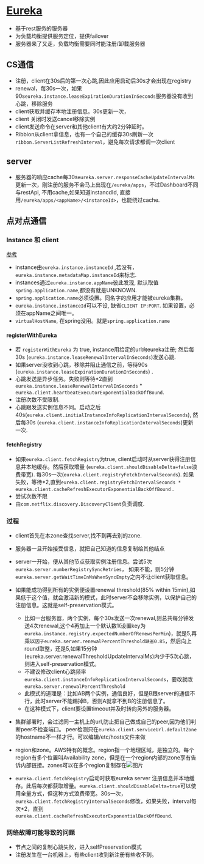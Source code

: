 # [Eureka](https://github.com/Netflix/eureka/wiki/Eureka-at-a-glance)

+ 基于rest服务的服务器
+ 为负载均衡提供服务定位，提供failover
+ 服务器来了又走，负载均衡需要同时能注册/卸载服务器

## CS通信

+ 注册，client在30s后的第一次心跳,因此应用启动后30s才会出现在registry
+ renewal，每30s一次，如果90s`eureka.instance.leaseExpirationDurationInSeconds`服务器没有收到心跳，移除服务
+ client获取并缓存本地注册信息。30s更新一次，
+ client 关闭时发送cancel移除实例
+ client发送命令在server和其他client有大约2分钟延时。
+ Ribbion从client拿信息，也有一个自己的缓存30s刷新一次`ribbon.ServerListRefreshInterval`，避免每次请求都调一次client

## server

+ 服务器的响应cache每30s`eureka.server.responseCacheUpdateIntervalMs`更新一次，刚注册的服务不会马上出现在`/eureka/apps`，不过Dashboard不同与restApi, 不用cache,如果知道instancdId, 直接用`/eureka/apps/<appName>/<instanceId>`，也能绕过cache.

## 点对点通信

### Instance 和 client

[参考](https://blog.asarkar.org/technical/netflix-eureka/)

+ instance由`eureka.instance.instanceId` ,若没有，`eureka.instance.metadataMap.instanceId`来标志. 
+ instances通过`eureka.instance.appName`彼此发现, 默认取值`spring.application.name`,都没有就是UNKNOWN.
+ `spring.application.name`必须设置。同名字的应用才能被eureka集群。
+ `eureka.instance.instanceId`可以不设, 缺省`CLIENT IP:PORT`. 如果设置，必须在appName之间唯一。 
+ `virtualHostName`, 在spring没用。就是`spring.application.name`

#### registerWithEureka

+ 若 `registerWithEureka` 为 true, instance用给定的url向eureka注册; 然后每30s (`eureka.instance.leaseRenewalIntervalInSeconds`)发送心跳. 
+ 如果server没收到心跳，移除并阻止通信之前，等待90s (`eureka.instance.leaseExpirationDurationInSeconds`) . 
+ 心跳发送是异步任务。失败则等待*2直到`eureka.instance.leaseRenewalIntervalInSeconds` * `eureka.client.heartbeatExecutorExponentialBackOffBound`. 
+ 注册次数不受限制.
+ 心跳跟发送实例信息不同。启动之后40s(`eureka.client.initialInstanceInfoReplicationIntervalSeconds`), 然后每30s (`eureka.client.instanceInfoReplicationIntervalSeconds`)更新一次.

#### fetchRegistry

+ 如果`eureka.client.fetchRegistry`为true,  client启动时从server获得注册信息并本地缓存。然后获取增量 (`eureka.client.shouldDisableDelta=false`浪费带宽). 每30s一次(`eureka.client.registryFetchIntervalSeconds`). 如果失败，等待*2,直到`eureka.client.registryFetchIntervalSeconds * eureka.client.cacheRefreshExecutorExponentialBackOffBound` . 
+ 尝试次数不限
+ 由`com.netflix.discovery.DiscoveryClient`负责调度.

### 过程

+ client首先在本zone查找server,找不到再去别的zone.
+ 服务器一旦开始接受信息，就把自己知道的信息复制给其他结点
+ server一开始，便从其他节点获取实例注册信息。尝试5次`eureka.server.numberRegistrySyncRetries`， 如果不能，则5分钟`eureka.server.getWaitTimeInMsWhenSyncEmpty`之内不让client获取信息。
+ 如果能成功得到所有的实例便设置renewal threshold(85% within 15min),如果低于这个值，就会激活新的模式，此时server不会移除实例，以保护自己的注册信息。这就是self-preservation模式。
  + 比如一台服务器，两个实例，每个30s发送一次renewal,则总共每分钟发送4次renewal,这个4再加上一个默认数1(设置key为`eureka.instance.registry.expectedNumberOfRenewsPerMin`)，就是5,再乘以`因子eureka.server.renewalPercentThreshold缺省0.85`，然后向上round取整，还是5,如果15分钟(eureka.server.renewalThresholdUpdateIntervalMs)内少于5次心跳，则进入self-preservation模式。
  + 不建议修改client心跳频率`eureka.client.instanceInfoReplicationIntervalSeconds`，要改就改`eureka.server.renewalPercentThreshold`
  + 此模式的道理是：比如AB两个实例，通信良好，但是B跟server的通信不行，此时server不能踢掉B，否则A就拿不到B的注册信息了。
  + 在这种模式下，client要设置timeout并及时转向另外的服务器。

+ 集群部署时，会过滤同一主机上的url,防止把自己做成自己的peer,因为他们判断peer不检查端口。 peer检测只在`eureka.client.serviceUrl.defaultZone`的hostname不一样才行。可以编辑/etc/hosts文件来做
+ region和zone。AWS特有的概念。region指一个地理区域，是独立的。每个region有多个位置叫Availability zone，但是在一个region内部的zone享有告诉内部链接。zones可以在多个region复制存在![图片](https://blog.asarkar.org/assets/images/aws-regions.png)
+ `eureka.client.fetchRegistry`启动时获取eureka server 注册信息并本地缓存。此后每次都获取增量。`eureka.client.shouldDisableDelta=true`可以使用全量方式，但这种方式浪费带宽。30s一次，`eureka.client.fetchRegistryIntervalSeconds`修改，如果失败，interval每次*2，直到`eureka.client.cacheRefreshExecutorExponentialBackOffBound`.
### 网络故障可能导致的问题

+ 节点之间的复制心跳失败，进入selfPreservation模式
+ 注册发生在一台机器上，有些client收到新注册有些收不到。

